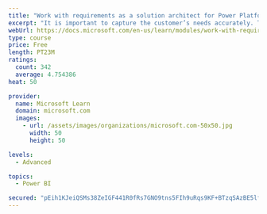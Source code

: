 ```yaml
---
title: "Work with requirements as a solution architect for Power Platform and Dynamics 365"
excerpt: "It is important to capture the customer’s needs accurately. This module explains how to capture requirements and identify functional and non-functional items."
webUrl: https://docs.microsoft.com/en-us/learn/modules/work-with-requirements/
type: course
price: Free
length: PT23M
ratings:
  count: 342
  average: 4.754386
heat: 50

provider:
  name: Microsoft Learn
  domain: microsoft.com
  images:
    - url: /assets/images/organizations/microsoft.com-50x50.jpg
      width: 50
      height: 50

levels:
  - Advanced

topics:
  - Power BI

secured: "pEih1KJeiQSMs38ZeIGF441R0fRs7GNO9tns5FIh9uRqs9KF+BTzqSAzBE5lf7ew6TFqE6sCT1cqIdVsMxvsEnwwyZCAZs275Bq3g/Qfiv3nw7E8WOA1FmgKa26ZEj7w9RXR5Z2NUHs1pvNYs97oVdhbcHX/Evfm3Vh/JzPhjTyq0mi36T6YbkUC29aFFs8pnslu1kVVs5C33NycS2r3djasmGaru/0yZq579VCkNR9jPbY907mXDI6yBpG4mpqf/ZkrJ2ZXk23SLh3TR7Mu4dDAMvmjJvGGQgcUdIYtiy/9PXqGLQ1fsyO+ImtegLlbPiUFu1KJmd1tY0I9t7ce0fKvI3fP3pNuEbsiGKHWKdcIbfO1lL0iHDhJ/XSekcne0hrbx3tUFxXu5iDxULbotY/R66y9hWXfhGSnJJPW/1A=;r/g5gcxmpA+F03rR9nDCoA=="
---
```


